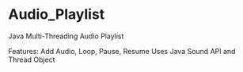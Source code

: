 # Audio_Playlist
Java Multi-Threading Audio Playlist

Features: Add Audio, Loop, Pause, Resume 
Uses Java Sound API and Thread Object
